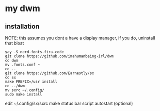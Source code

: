 # my dwm

## installation

NOTE: this assumes you dont a have a display manager, if you do, uninstall that bloat

```
yay -S nerd-fonts-fira-code
git clone https://github.com/imahumanbeing-irl/dwm
cd dwm
mv .fonts.conf ~
cd ..
git clone https://github.com/Earnestly/sx
cd sx
make PREFIX=/usr install
cd ../dwm
mv sxrc ~/.config/
sudo make install
```
edit ~/.config/sx/sxrc make status bar script autostart (optional)
